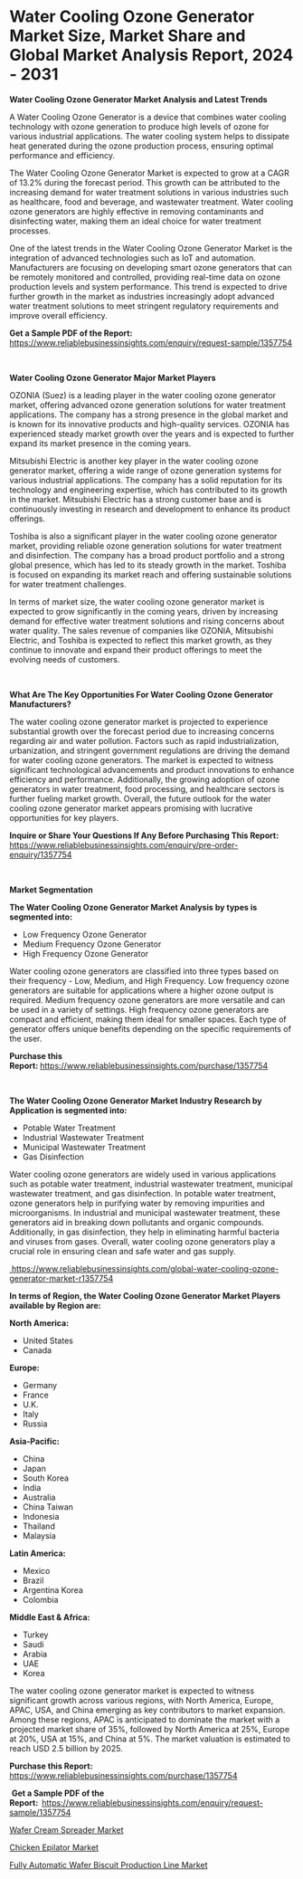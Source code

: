<p><h1>Water Cooling Ozone Generator Market Size, Market Share and Global Market Analysis Report, 2024 - 2031</h1></p><p><strong>Water Cooling Ozone Generator Market Analysis and Latest Trends</strong></p>
<p><p>A Water Cooling Ozone Generator is a device that combines water cooling technology with ozone generation to produce high levels of ozone for various industrial applications. The water cooling system helps to dissipate heat generated during the ozone production process, ensuring optimal performance and efficiency.</p><p>The Water Cooling Ozone Generator Market is expected to grow at a CAGR of 13.2% during the forecast period. This growth can be attributed to the increasing demand for water treatment solutions in various industries such as healthcare, food and beverage, and wastewater treatment. Water cooling ozone generators are highly effective in removing contaminants and disinfecting water, making them an ideal choice for water treatment processes.</p><p>One of the latest trends in the Water Cooling Ozone Generator Market is the integration of advanced technologies such as IoT and automation. Manufacturers are focusing on developing smart ozone generators that can be remotely monitored and controlled, providing real-time data on ozone production levels and system performance. This trend is expected to drive further growth in the market as industries increasingly adopt advanced water treatment solutions to meet stringent regulatory requirements and improve overall efficiency.</p></p>
<p><strong>Get a Sample PDF of the Report:&nbsp;</strong> <a href="https://www.reliablebusinessinsights.com/enquiry/request-sample/1357754">https://www.reliablebusinessinsights.com/enquiry/request-sample/1357754</a></p>
<p>&nbsp;</p>
<p><strong>Water Cooling Ozone Generator Major Market Players</strong></p>
<p><p>OZONIA (Suez) is a leading player in the water cooling ozone generator market, offering advanced ozone generation solutions for water treatment applications. The company has a strong presence in the global market and is known for its innovative products and high-quality services. OZONIA has experienced steady market growth over the years and is expected to further expand its market presence in the coming years.</p><p>Mitsubishi Electric is another key player in the water cooling ozone generator market, offering a wide range of ozone generation systems for various industrial applications. The company has a solid reputation for its technology and engineering expertise, which has contributed to its growth in the market. Mitsubishi Electric has a strong customer base and is continuously investing in research and development to enhance its product offerings.</p><p>Toshiba is also a significant player in the water cooling ozone generator market, providing reliable ozone generation solutions for water treatment and disinfection. The company has a broad product portfolio and a strong global presence, which has led to its steady growth in the market. Toshiba is focused on expanding its market reach and offering sustainable solutions for water treatment challenges.</p><p>In terms of market size, the water cooling ozone generator market is expected to grow significantly in the coming years, driven by increasing demand for effective water treatment solutions and rising concerns about water quality. The sales revenue of companies like OZONIA, Mitsubishi Electric, and Toshiba is expected to reflect this market growth, as they continue to innovate and expand their product offerings to meet the evolving needs of customers.</p></p>
<p>&nbsp;</p>
<p><strong>What Are The Key Opportunities For Water Cooling Ozone Generator Manufacturers?</strong></p>
<p><p>The water cooling ozone generator market is projected to experience substantial growth over the forecast period due to increasing concerns regarding air and water pollution. Factors such as rapid industrialization, urbanization, and stringent government regulations are driving the demand for water cooling ozone generators. The market is expected to witness significant technological advancements and product innovations to enhance efficiency and performance. Additionally, the growing adoption of ozone generators in water treatment, food processing, and healthcare sectors is further fueling market growth. Overall, the future outlook for the water cooling ozone generator market appears promising with lucrative opportunities for key players.</p></p>
<p><strong>Inquire or Share Your Questions If Any Before Purchasing This Report:</strong> <a href="https://www.reliablebusinessinsights.com/enquiry/pre-order-enquiry/1357754">https://www.reliablebusinessinsights.com/enquiry/pre-order-enquiry/1357754</a></p>
<p>&nbsp;</p>
<p><strong>Market Segmentation</strong></p>
<p><strong>The Water Cooling Ozone Generator Market Analysis by types is segmented into:</strong></p>
<p><ul><li>Low Frequency Ozone Generator</li><li>Medium Frequency Ozone Generator</li><li>High Frequency Ozone Generator</li></ul></p>
<p><p>Water cooling ozone generators are classified into three types based on their frequency - Low, Medium, and High Frequency. Low frequency ozone generators are suitable for applications where a higher ozone output is required. Medium frequency ozone generators are more versatile and can be used in a variety of settings. High frequency ozone generators are compact and efficient, making them ideal for smaller spaces. Each type of generator offers unique benefits depending on the specific requirements of the user.</p></p>
<p><strong>Purchase this Report:&nbsp;</strong><a href="https://www.reliablebusinessinsights.com/purchase/1357754">https://www.reliablebusinessinsights.com/purchase/1357754</a></p>
<p>&nbsp;</p>
<p><strong>The Water Cooling Ozone Generator Market Industry Research by Application is segmented into:</strong></p>
<p><ul><li>Potable Water Treatment</li><li>Industrial Wastewater Treatment</li><li>Municipal Wastewater Treatment</li><li>Gas Disinfection</li></ul></p>
<p><p>Water cooling ozone generators are widely used in various applications such as potable water treatment, industrial wastewater treatment, municipal wastewater treatment, and gas disinfection. In potable water treatment, ozone generators help in purifying water by removing impurities and microorganisms. In industrial and municipal wastewater treatment, these generators aid in breaking down pollutants and organic compounds. Additionally, in gas disinfection, they help in eliminating harmful bacteria and viruses from gases. Overall, water cooling ozone generators play a crucial role in ensuring clean and safe water and gas supply.</p></p>
<p><a href="https://www.reliablebusinessinsights.com/global-water-cooling-ozone-generator-market-r1357754">&nbsp;https://www.reliablebusinessinsights.com/global-water-cooling-ozone-generator-market-r1357754</a></p>
<p><strong>In terms of Region, the Water Cooling Ozone Generator Market Players available by Region are:</strong></p>
<p>
    <p> <strong> North America: </strong>
        <ul>
            <li>United States</li>
            <li>Canada</li>
        </ul>
        </p> 
    <p> <strong> Europe: </strong>
        <ul>
            <li>Germany</li>
            <li>France</li>
            <li>U.K.</li>
            <li>Italy</li>
            <li>Russia</li>
        </ul>
        </p> 
    <p> <strong> Asia-Pacific: </strong>
        <ul>
            <li>China</li>
            <li>Japan</li>
            <li>South Korea</li>
            <li>India</li>
            <li>Australia</li>
            <li>China Taiwan</li>
            <li>Indonesia</li>
            <li>Thailand</li>
            <li>Malaysia</li>
        </ul>
        </p> 
    <p> <strong> Latin America: </strong>
        <ul>
            <li>Mexico</li>
            <li>Brazil</li>
            <li>Argentina Korea</li>
            <li>Colombia</li>
        </ul>
        </p> 
    <p> <strong> Middle East & Africa: </strong>
        <ul>
            <li>Turkey</li>
            <li>Saudi</li>
            <li>Arabia</li>
            <li>UAE</li>
            <li>Korea</li>
        </ul>
    </p>
    </p>
<p><p>The water cooling ozone generator market is expected to witness significant growth across various regions, with North America, Europe, APAC, USA, and China emerging as key contributors to market expansion. Among these regions, APAC is anticipated to dominate the market with a projected market share of 35%, followed by North America at 25%, Europe at 20%, USA at 15%, and China at 5%. The market valuation is estimated to reach USD 2.5 billion by 2025.</p></p>
<p><strong>Purchase this Report: </strong><a href="https://www.reliablebusinessinsights.com/purchase/1357754">https://www.reliablebusinessinsights.com/purchase/1357754</a></p>
<p>&nbsp;<strong>Get a Sample PDF of the Report:&nbsp;&nbsp;</strong><a href="https://www.reliablebusinessinsights.com/enquiry/request-sample/1357754">https://www.reliablebusinessinsights.com/enquiry/request-sample/1357754</a></p>
<p><strong></strong></p>
<p><p><a href="https://view.publitas.com/reportprime-1/global-wafer-cream-spreader-market-size-is-expected-to-reach-at-a-cagr-of-4-5-and-this-report-covers-market-growth-trend-opportunity-and-forecast-2024-2031/">Wafer Cream Spreader Market</a></p><p><a href="https://view.publitas.com/reportprime-1/an-in-depth-analysis-of-the-global-chicken-epilator-market-scope-and-its-rapid-growing-14-8-cagr-forcasted-for-period-from-2024-to-2031/">Chicken Epilator Market</a></p><p><a href="https://view.publitas.com/reportprime-1/an-in-depth-analysis-of-the-global-fully-automatic-wafer-biscuit-production-line-market-scope-and-its-rapid-growing-11-5-cagr-forcasted-for-period-from-2024-to-2031/">Fully Automatic Wafer Biscuit Production Line Market</a></p></p>
